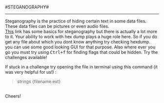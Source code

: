 #STEGANOGRAPHY#


----------
Steganography is the practice of hiding certain text in some data files.
These data files can be pictures or even audio files.<br>
[This](https://cyfor.engineering.nyu.edu/topic/02-lsb-steganography/) link has some basics for steganography but there is actually a lot more to it. Your ability to work with hex dump plays a huge role here. So if you do get any file about which you dont know anything try checking hexdump. you can use some good looking GUI for that purpose. Also where ever you go you must try using <kbd>Ctrl+f</kbd> for finding flags that could be hidden. Try the challenges available!

If stuck in a challenge try opening the file in terminal using this command (it was very helpful for us!)  :
> strings {filename.ext}



<br>Cheers!

